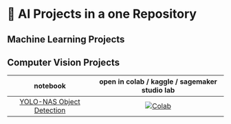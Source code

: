# 🚀  AI Projects in a one Repository

## Machine Learning Projects


## Computer Vision Projects
| **notebook** | **open in colab / kaggle / sagemaker studio lab** |
|:------------:|:-------------------------------------------------:|
| [YOLO-NAS Object Detection](https://github.com/xcansuxakgul/AI/blob/main/YOLO_NAS_Tutorial.ipynb) | [![Colab](https://colab.research.google.com/assets/colab-badge.svg)](https://colab.research.google.com/drive/1McIV_77NEXCs3kicpCHz_LxTf8vQ4awc?usp=sharing) 

